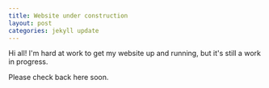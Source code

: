 ```yaml
---
title: Website under construction
layout: post
categories: jekyll update
---
```


Hi all! I'm hard at work to get my website up and running, but it's still a work in progress.

Please check back here soon.